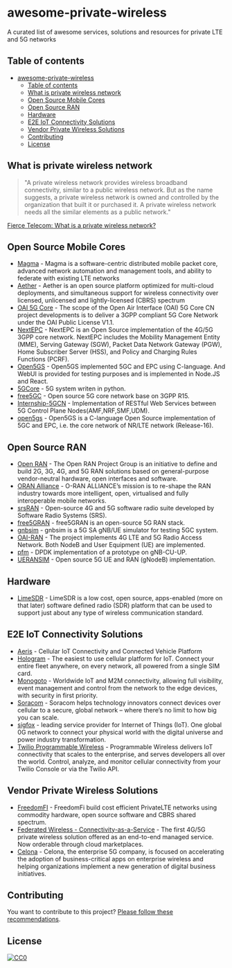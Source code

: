 # awesome-private-wireless
 A curated list of awesome services, solutions and resources for private LTE and 5G networks

## Table of contents

- [awesome-private-wireless](#awesome-private-wireless)
  - [Table of contents](#table-of-contents)
  - [What is private wireless network](#what-is-private-wireless-network)
  - [Open Source Mobile Cores](#open-source-mobile-cores)
  - [Open Source RAN](#open-source-ran)
  - [Hardware](#hardware)
  - [E2E IoT Connectivity Solutions](#e2e-iot-connectivity-solutions)
  - [Vendor Private Wireless Solutions](#vendor-private-wireless-solutions)
  - [Contributing](#contributing)
  - [License](#license)

## What is private wireless network

> "A private wireless network provides wireless broadband connectivity, similar to a public wireless network. But as the name suggests, a private wireless network is owned and controlled by the organization that built it or purchased it. A private wireless network needs all the similar elements as a public network."

[Fierce Telecom: What is a private wireless network?](https://www.fiercewireless.com/private-wireless/what-a-private-wireless-network#:~:text=A%20private%20wireless%20network%20provides,elements%20as%20a%20public%20network.)

## Open Source Mobile Cores

* [Magma](https://www.magmacore.org/) - Magma is a software-centric distributed mobile packet core, advanced network automation and management tools, and ability to federate with existing LTE networks
* [Aether](https://aetherproject.org/) - Aether is an open source platform optimized for multi-cloud deployments, and simultaneous support for wireless connectivity over licensed, unlicensed and lightly-licensed (CBRS) spectrum
* [OAI 5G Core](https://openairinterface.org/oai-5g-core-network-project/) - The scope of the Open Air Interface (OAI) 5G Core CN project developments is to deliver a 3GPP compliant 5G Core Network under the OAI Public License V1.1.
* [NextEPC](https://nextepc.com/) - NextEPC is an Open Source implementation of the 4G/5G 3GPP core network. NextEPC includes the Mobility Management Entity (MME), Serving Gateway (SGW), Packet Data Network Gateway (PGW), Home Subscriber Server (HSS), and Policy and Charging Rules Functions (PCRF).
* [Open5GS](https://open5gs.org/) - Open5GS implemented 5GC and EPC using C-language. And WebUI is provided for testing purposes and is implemented in Node.JS and React.
* [5GCore](https://github.com/dukl/5gCore) - 5G system writen in python.
* [free5GC](https://github.com/free5gc/free5gc) - Open source 5G core network base on 3GPP R15.
* [Internship-5GCN](https://github.com/bubblecounter/Internship-5GCN) - Implementation of RESTful Web Services between 5G Control Plane Nodes(AMF,NRF,SMF,UDM).
* [open5gs](https://github.com/open5gs/open5gs) - Open5GS is a C-language Open Source implementation of 5GC and EPC, i.e. the core network of NR/LTE network (Release-16).

## Open Source RAN

* [Open RAN](https://telecominfraproject.com/openran/) - The Open RAN Project Group is an initiative to define and build 2G, 3G, 4G, and 5G RAN solutions based on general-purpose vendor-neutral hardware, open interfaces and software.
* [ORAN Alliance](https://www.o-ran.org/about) - O-RAN ALLIANCE’s mission is to re-shape the RAN industry towards more intelligent, open, virtualised and fully interoperable mobile networks.
* [srsRAN](https://www.srsran.com/) - Open-source 4G and 5G software radio suite developed by Software Radio Systems (SRS).
* [free5GRAN](https://github.com/free5G/free5GRAN) - free5GRAN is an open-source 5G RAN stack.
* [gnbsim](https://github.com/hhorai/gnbsim) - gnbsim is a 5G SA gNB/UE simulator for testing 5GC system.
* [OAI-RAN](https://gitlab.eurecom.fr/oai/openairinterface5g/) - The project implements 4G LTE and 5G Radio Access Network. Both NodeB and User Equipment (UE) are implemented.
* [pfm](https://github.com/arv-sajeev/pfm) - DPDK implementation of a prototype on gNB-CU-UP.
* [UERANSIM](https://github.com/aligungr/UERANSIM) - Open source 5G UE and RAN (gNodeB) implementation. 

## Hardware

* [LimeSDR](https://limemicro.com/products/boards/limesdr/) - LimeSDR is a low cost, open source, apps-enabled (more on that later) software defined radio (SDR) platform that can be used to support just about any type of wireless communication standard.

## E2E IoT Connectivity Solutions

*  [Aeris](https://www.aeris.com/) - Cellular IoT Connectivity and Connected Vehicle Platform
*  [Hologram](https://www.hologram.io/) - The easiest to use cellular platform for IoT. Connect your entire fleet anywhere, on every network, all powered from a single SIM card.
*  [Monogoto](https://monogoto.io/) - Worldwide IoT and M2M connectivity, allowing full visibility, event management and control from the network to the edge devices, with security in first priority.
*  [Soracom](https://www.soracom.io/) - Soracom helps technology innovators connect devices over cellular to a secure, global network – where there’s no limit to how big you can scale.
*  [sigfox](https://www.sigfox.com/en) - leading service provider for Internet of Things (IoT).
One global 0G network to connect your physical world with the digital universe and power industry transformation.
* [Twilio Programmable Wireless](https://www.twilio.com/wireless) - Programmable Wireless delivers IoT connectivity that scales to the enterprise, and serves developers all over the world. Control, analyze, and monitor cellular connectivity from your Twilio Console or via the Twilio API.

## Vendor Private Wireless Solutions

* [FreedomFI](https://freedomfi.com/) - FreedomFi build cost efficient PrivateLTE networks using commodity hardware, open source software and CBRS shared spectrum.
* [Federated Wireless - Connectivity-as-a-Service](https://www.federatedwireless.com/caas/) - The first 4G/5G private wireless solution offered as an end-to-end managed service. Now orderable through cloud marketplaces.
* [Celona](https://www.celona.io/) - Celona, the enterprise 5G company, is focused on accelerating the adoption of business-critical apps on enterprise wireless and helping organizations implement a new generation of digital business initiatives.

## Contributing

You want to contribute to this project? [Please follow these recommendations](CONTRIBUTING.md).

## License

[![CC0](https://i.creativecommons.org/p/zero/1.0/88x31.png)](https://creativecommons.org/publicdomain/zero/1.0/)


